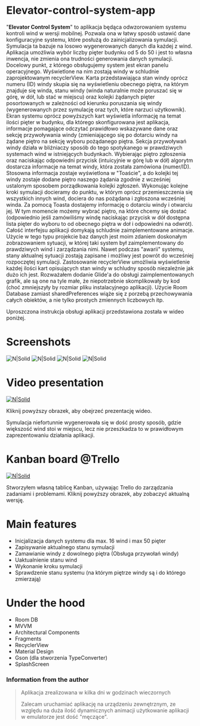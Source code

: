 # Elevator-control-system-app
"**Elevator Control System**" to aplikacja będąca odwzorowaniem systemu kontroli wind w wersji mobilnej. Pozwala ona w łatwy sposób ustawić dane konfiguracyjne systemu, które posłużą do zainicjalizowania symulacji. Symulacja ta bazuje na losowo wygenerowanych danych dla każdej z wind. Aplikacja umożliwia wybór liczby pięter budynku od 5 do 50 i jest to własna inwencja, nie zmienia ona trudności generowania danych symulacji. Docelowy punkt, z którego obsługujemy system jest ekran panelu operacyjnego. Wyświetlone na nim zostają windy w schludnie zaprojektowanym recyclerView. Karta przedstawiająca stan windy oprócz numeru (ID) windy skupia się na wyświetleniu obecnego piętra, na którym znajduje się winda, stanu windy (winda naturalnie może poruszać się w górę, w dół, lub stać w miejscu) oraz kolejki żądanych pięter posortowanych w zależności od kierunku poruszania się windy (wygenerowanych przez symulację oraz tych, które narzuci użytkownik). Ekran systemu oprócz powyższych kart wyświetla informację na temat ilości pięter w budynku, dla którego skonfigurowana jest aplikacja, informacje pomagające odczytać prawidłowo wskazywane dane oraz sekcję przywoływania windy (zmieniającego się po dotarciu windy na żądane piętro na sekcję wyboru pożądanego piętra. Sekcja przywoływań windy działa w bliźniaczy sposób do tego spotykanego w prawdziwych systemach wind w istniejących budynkach. Wybierając piętro zgłoszenia oraz naciskając odpowiedni przycisk (intuicyjnie w górę lub w dół) algorytm dostarcza informacje na temat windy, która została zamówiona (numer/ID). Stosowna informacja zostaje wyświetlona w "Toaście", a do kolejki tej windy zostaje dodane piętro naszego żądania zgodnie z wcześniej ustalonym sposobem porządkowania kolejki zgłoszeń. Wykonując kolejne kroki symulacji docieramy do punktu, w którym oprócz przemieszczenia się wszystkich innych wind, dociera do nas pożądana i zgłoszona wcześniej winda. Za pomocą Toasta dostajemy informację o dotarciu windy i otwarciu jej. W tym momencie możemy wybrać piętro, na które chcemy się dostać (odpowiednio jeśli zamówiliśmy windę naciskając przycisk w dół dostępna lista pięter do wyboru to od obecnego piętra w doł i odpowiedni na odwrót). Całość interfejsu aplikacji domykają schludnie zaimplementowane animacje. Użycie w tego typu projekcie baz danych jest moim zdaniem doskonałym zobrazowaniem sytuacji, w której taki system był zaimplementowany do prawdziwych wind i zarządzania nimi. Nawet podczas "awarii" systemu, stany aktualnej sytuacji zostają zapisane i możliwy jest powrót do wcześniej rozpoczętej symulacji. Zastosowanie recyclerView umożliwia wyświetlenie każdej ilości kart opisujących stan windy w schludny sposób niezależnie jak dużo ich jest. Rozważałem dodanie Glide'a do obsługi zaimplementowanych grafik, ale są one na tyle małe, że niepotrzebnie skomplikowały by kod (choć zmniejszyły by rozmiar pliku instalacyjnego aplikacji). Użycie Room Database zamiast sharedPreferences wiąże się z porzebą przechowywania całych obiektów, a nie tylko prostych zmiennych liczbowych itp.

Uproszczona instrukcja obsługi aplikacji przedstawiona została w wideo poniżej.

# Screenshots
![N|Solid](https://i.imgur.com/RcVSW1K.jpg) ![N|Solid](https://i.imgur.com/AG4x8Uf.jpg) ![N|Solid](https://i.imgur.com/JOeHxVO.jpg) ![N|Solid](https://i.imgur.com/1cq1FGO.jpg)

# Video presentation
[![N|Solid](https://i.imgur.com/S7lfJgg.png)](https://youtu.be/gMqsxHS69dY)

Kliknij powyższy obrazek, aby obejrzeć prezentację wideo.

Symulacja niefortunnie wygenerowała się w dość prosty sposób, gdzie większość wind stoi w miejscu, lecz nie przeszkadza to w prawidłowym zaprezentowaniu działania aplikacji.

# Kanban board @Trello

[![N|Solid](https://i.imgur.com/5FwGeG2.png)](https://trello.com/b/VXElFonf/elevator-control-app)

Stworzyłem własną tablicę Kanban, używając Trello do zarządzania zadaniami i problemami. Kliknij powyższy obrazek, aby zobaczyć aktualną wersję.

# Main features

  - Inicjalizacja danych systemu dla max. 16 wind i max 50 pięter
  - Zapisywanie aktualnego stanu symulacji
  - Zamawianie windy z dowolnego piętra (Obsługa przywołań windy)
  - Uaktualnienie stanu wind
  - Wykonanie kroku symulacji
  - Sprawdzenie stanu systemu (na którym piętrze windy są i do którego zmierzają)

# Under the hood

  - Room DB
  - MVVM
  - Architectural Components
  - Fragments
  - RecyclerView
  - Material Design
  - Gson (dla stworzenia TypeConverter)
  - SplashScreen

### Information from the author
> Aplikacja zrealizowana w kilka dni w godzinach wieczornych
> 
> Zalecam uruchamiać aplikację na urządzeniu zewnętrznym,
> ze względu na duża ilość dynamicznych animacji użytkowanie aplikacji w emulatorze jest dość "męczące".
